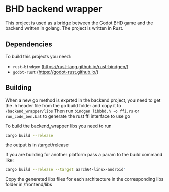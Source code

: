 # BHD backend wrapper
This project is used as a bridge between the Godot BHD game and the backend written in golang. The project is written in Rust.

## Dependencies
To build this projects you need:
* `rust-bindgen` (https://rust-lang.github.io/rust-bindgen/)
* `godot-rust` (https://godot-rust.github.io/)

## Building
When a new go method is exprted in the backend project, you need to get the .h header file from the go build folder and copy it to `/backend_wrapper/libs`
Then run `bindgen libbhd.h -o ffi.rs` or `run_code_ben.bat` to generate the rust ffi interface to use go

To build the backend_wrapper libs you need to run 
```bash
cargo build --release
```
the output is in /target/release

If you are building for another platform pass a param to the build command like: 
```bash
cargo build --release --target aarch64-linux-android"
```

Copy the genereted libs files for each architecture in the corresponding libs folder in /frontend/libs
